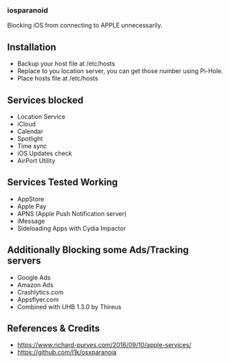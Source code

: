 ### iosparanoid

Blocking iOS from connecting to APPLE unnecessarily.

## Installation

* Backup your host file at /etc/hosts
* Replace <Insert-Here> to you location server, you can get those number using Pi-Hole.
* Place hosts file at /etc/hosts

## Services blocked

* Location Service
* iCloud
* Calendar
* Spotlight
* Time sync
* iOS Updates check
* AirPort Utility

## Services Tested Working

* AppStore
* Apple Pay
* APNS (Apple Push Notification server)
* iMessage
* Sideloading Apps with Cydia Impactor

## Additionally Blocking some Ads/Tracking servers

* Google Ads
* Amazon Ads
* Crashlytics.com
* Appsflyer.com
* Combined with UHB 1.3.0 by Thireus

## References & Credits

* https://www.richard-purves.com/2016/09/10/apple-services/
* https://github.com/l1k/osxparanoia
